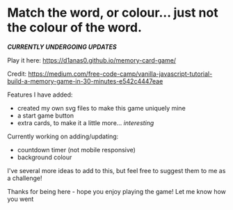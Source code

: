 # Match the word, or colour... just not the colour of the word. 

***CURRENTLY UNDERGOING UPDATES***

Play it here: https://d1anas0.github.io/memory-card-game/

Credit: https://medium.com/free-code-camp/vanilla-javascript-tutorial-build-a-memory-game-in-30-minutes-e542c4447eae

Features I have added: 
- created my own svg files to make this game uniquely mine
- a start game button
- extra cards, to make it a little more... *interesting*

Currently working on adding/updating: 
- countdown timer (not mobile responsive)
- background colour

I've several more ideas to add to this, but feel free to suggest them to me as a challenge! 

Thanks for being here - hope you enjoy playing the game! Let me know how you went
